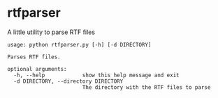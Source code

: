 # rtfparser
A little utility to parse RTF files

```
usage: python rtfparser.py [-h] [-d DIRECTORY]

Parses RTF files.

optional arguments:
  -h, --help            show this help message and exit
  -d DIRECTORY, --directory DIRECTORY
                        The directory with the RTF files to parse
```
